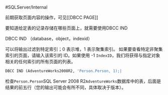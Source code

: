 #SQLServer/Internal 


前期获取页面内容的操作，可见[[DBCC PAGE]]

要知道给定表的记录存储在哪些页面上，就需要使用DBCC IND

DBCC IND （database，object，indexid）

可以将输出过滤到特定索引；0 表示堆，1 表示聚集索引。
如果要查看特定非聚集索引的页面，请输入该索引的 ID。如果使用 -1 `IndexID`，我们将获得与指定对象相关的任何索引的所有页面的列表。


```SQL
DBCC IND (AdventureWorks2008R2, 'Person.Person, 1);|
```

检查`Person.Person`SQL Server 2008 R2`AdventureWorks`数据库中的表，后面是结果的前五行（您的输出可能会有所不同，具体取决于版本）。
